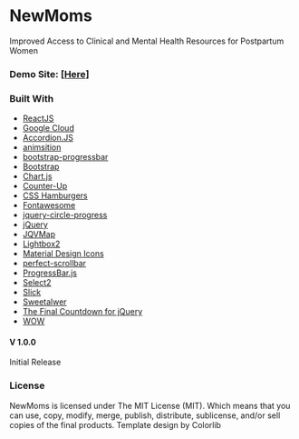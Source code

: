 # NewMoms
Improved Access to Clinical and Mental Health Resources for Postpartum Women

### Demo Site: [[Here]](ppd.surge.sh)

### Built With
- [ReactJS](https://github.com/facebook/react)
- [Google Cloud](https://github.com/google)
- [Accordion.JS](https://github.com/awps/Accordion.JS)
- [animsition](http://blivesta.github.io/animsition)
- [bootstrap-progressbar](https://github.com/minddust/bootstrap-progressbar)
- [Bootstrap](http://getbootstrap.com/)
- [Chart.js](http://www.chartjs.org/)
- [Counter-Up](https://github.com/bfintal/Counter-Up)
- [CSS Hamburgers](https://github.com/jonsuh/hamburgers)
- [Fontawesome](http://fontawesome.io/)
- [jquery-circle-progress](http://kottenator.github.io/jquery-circle-progress/)
- [jQuery](https://jquery.com/)
- [JQVMap](https://jqvmap.com/)
- [Lightbox2](https://github.com/lokesh/lightbox2)
- [Material Design Icons](https://github.com/Templarian/MaterialDesign-Webfont)
- [perfect-scrollbar](https://github.com/utatti/perfect-scrollbar)
- [ProgressBar.js](https://github.com/kimmobrunfeldt/progressbar.js)
- [Select2](https://github.com/select2/select2)
- [Slick](http://kenwheeler.github.io/slick/)
- [Sweetalwer](https://github.com/sweetalert2/sweetalert2)
- [The Final Countdown for jQuery](http://hilios.github.io/jQuery.countdown/)
- [WOW](https://github.com/matthieua/WOW)


#### V 1.0.0
Initial Release

### License
NewMoms is licensed under The MIT License (MIT). Which means that you can use, copy, modify, merge, publish, distribute, sublicense, and/or sell copies of the final products. Template design by Colorlib
